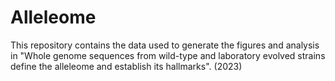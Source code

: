 # Alleleome
This repository contains the data used to generate the figures and analysis in "Whole genome sequences from wild-type and laboratory evolved strains define the alleleome and establish its hallmarks". (2023)
